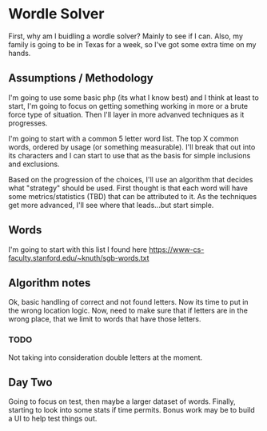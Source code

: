 # Wordle Solver

First, why am I buidling a wordle solver?  Mainly to see if I can.  Also, my family is going to be in Texas for a week, so I've got some extra time on my hands.

## Assumptions / Methodology
I'm going to use some basic php (its what I know best) and I think at least to start, I'm going to focus on getting something working in more or a brute force type of situation.  Then I'll layer in more advanved techniques as it progresses.

I'm going to start with a common 5 letter word list.  The top X common words, ordered by usage (or something measurable).  I'll break that out into its characters and I can start to use that as the basis for simple inclusions and exclusions.

Based on the progression of the choices, I'll use an algorithm that decides what "strategy" should be used.  First thought is that each word will have some metrics/statistics (TBD) that can be attributed to it.  As the techniques get more advanced, I'll see where that leads...but start simple.

## Words
I'm going to start with this list I found here
https://www-cs-faculty.stanford.edu/~knuth/sgb-words.txt

## Algorithm notes
Ok, basic handling of correct and not found letters.  Now its time to put in the wrong location logic.
Now, need to make sure that if letters are in the wrong place, that we limit to words that have those letters.

### TODO
Not taking into consideration double letters at the moment.

## Day Two
Going to focus on test, then maybe a larger dataset of words.  Finally, starting to look into some stats if time permits.  Bonus work may be to build a UI to help test things out.